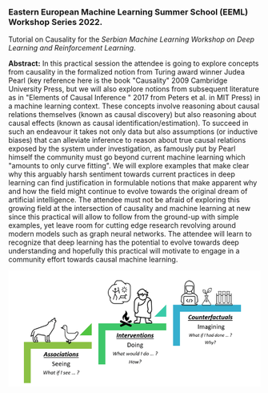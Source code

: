 ### Eastern European Machine Learning Summer School (EEML) Workshop Series 2022. 

Tutorial on Causality for the *Serbian Machine Learning Workshop on Deep Learning and Reinforcement Learning*.


**Abstract:** In this practical session the attendee is going to explore concepts from causality in the formalized notion from Turing award winner Judea Pearl (key reference here is the book "Causality" 2009 Cambridge University Press, but we will also explore notions from subsequent literature as in "Elements of Causal Inference " 2017 from Peters et al. in MIT Press) in a machine learning context. These concepts involve reasoning about causal relations themselves (known as causal discovery) but also reasoning about causal effects (known as causal identification/estimation). To succeed in such an endeavour it takes not only data but also assumptions (or inductive biases) that can alleviate inference to reason about true causal relations exposed by the system under investigation, as famously put by Pearl himself the community must go beyond current machine learning which "amounts to only curve fitting". We will explore examples that make clear why this arguably harsh sentiment towards current practices in deep learning can find justification in formulable notions that make apparent why and how the field might continue to evolve towards the original dream of artificial intelligence. The attendee must not be afraid of exploring this growing field at the intersection of causality and machine learning at new since this practical will allow to follow from the ground-up with simple examples, yet leave room for cutting edge research revolving around modern models such as graph neural networks. The attendee will learn to recognize that deep learning has the potential to evolve towards deep understanding and hopefully this practical will motivate to engage in a community effort towards causal machine learning.

![](PCH.pbm)
